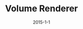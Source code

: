 ---
layout: portfolio-post
title: "Volume Renderer"
date: 2015-1-1
tags: 
    - C++
    - OpenGL
    - GLSL

description: "An indirect volume rendering framework for PhD work."
---